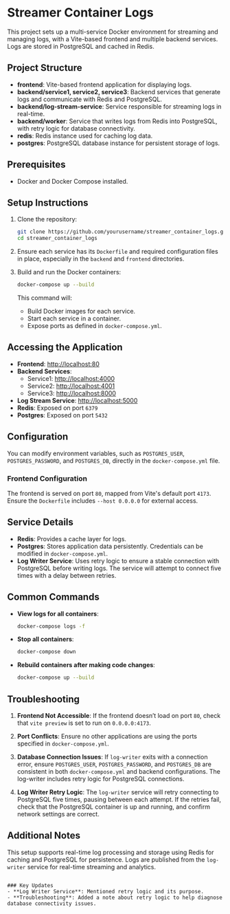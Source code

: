 
# Streamer Container Logs

This project sets up a multi-service Docker environment for streaming and managing logs, with a Vite-based frontend and multiple backend services. Logs are stored in PostgreSQL and cached in Redis.

## Project Structure

- **frontend**: Vite-based frontend application for displaying logs.
- **backend/service1, service2, service3**: Backend services that generate logs and communicate with Redis and PostgreSQL.
- **backend/log-stream-service**: Service responsible for streaming logs in real-time.
- **backend/worker**: Service that writes logs from Redis into PostgreSQL, with retry logic for database connectivity.
- **redis**: Redis instance used for caching log data.
- **postgres**: PostgreSQL database instance for persistent storage of logs.

## Prerequisites

- Docker and Docker Compose installed.

## Setup Instructions

1. Clone the repository:
   ```bash
   git clone https://github.com/yourusername/streamer_container_logs.git
   cd streamer_container_logs
   ```

2. Ensure each service has its `Dockerfile` and required configuration files in place, especially in the `backend` and `frontend` directories.

3. Build and run the Docker containers:
   ```bash
   docker-compose up --build
   ```

   This command will:
   - Build Docker images for each service.
   - Start each service in a container.
   - Expose ports as defined in `docker-compose.yml`.

## Accessing the Application

- **Frontend**: [http://localhost:80](http://localhost:80)
- **Backend Services**: 
  - Service1: [http://localhost:4000](http://localhost:4000)
  - Service2: [http://localhost:4001](http://localhost:4001)
  - Service3: [http://localhost:8000](http://localhost:8000)
- **Log Stream Service**: [http://localhost:5000](http://localhost:5000)
- **Redis**: Exposed on port `6379`
- **Postgres**: Exposed on port `5432`

## Configuration

You can modify environment variables, such as `POSTGRES_USER`, `POSTGRES_PASSWORD`, and `POSTGRES_DB`, directly in the `docker-compose.yml` file.

### Frontend Configuration

The frontend is served on port `80`, mapped from Vite's default port `4173`. Ensure the `Dockerfile` includes `--host 0.0.0.0` for external access.

## Service Details

- **Redis**: Provides a cache layer for logs.
- **Postgres**: Stores application data persistently. Credentials can be modified in `docker-compose.yml`.
- **Log Writer Service**: Uses retry logic to ensure a stable connection with PostgreSQL before writing logs. The service will attempt to connect five times with a delay between retries.

## Common Commands

- **View logs for all containers**:
  ```bash
  docker-compose logs -f
  ```

- **Stop all containers**:
  ```bash
  docker-compose down
  ```

- **Rebuild containers after making code changes**:
  ```bash
  docker-compose up --build
  ```

## Troubleshooting

1. **Frontend Not Accessible**: If the frontend doesn’t load on port `80`, check that `vite preview` is set to run on `0.0.0.0:4173`.
2. **Port Conflicts**: Ensure no other applications are using the ports specified in `docker-compose.yml`.
3. **Database Connection Issues**: If `log-writer` exits with a connection error, ensure `POSTGRES_USER`, `POSTGRES_PASSWORD`, and `POSTGRES_DB` are consistent in both `docker-compose.yml` and backend configurations. The log-writer includes retry logic for PostgreSQL connections.

4. **Log Writer Retry Logic**: The `log-writer` service will retry connecting to PostgreSQL five times, pausing between each attempt. If the retries fail, check that the PostgreSQL container is up and running, and confirm network settings are correct.

## Additional Notes

This setup supports real-time log processing and storage using Redis for caching and PostgreSQL for persistence. Logs are published from the `log-writer` service for real-time streaming and analytics.
```

### Key Updates
- **Log Writer Service**: Mentioned retry logic and its purpose.
- **Troubleshooting**: Added a note about retry logic to help diagnose database connectivity issues.
